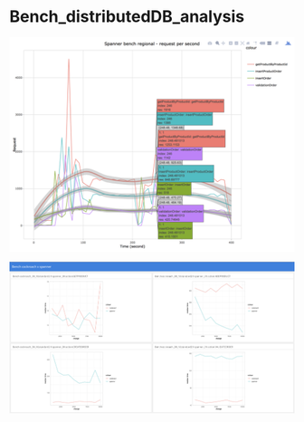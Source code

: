 # Bench_distributedDB_analysis

![1](https://github.com/jadedagher/Bench_distributedDB_analysis/blob/master/www/spanner_regional_bench.png?raw=true)

![1](https://github.com/jadedagher/Bench_distributedDB_analysis/blob/master/www/bench_charge_spanner_cockroach.png?raw=true)
